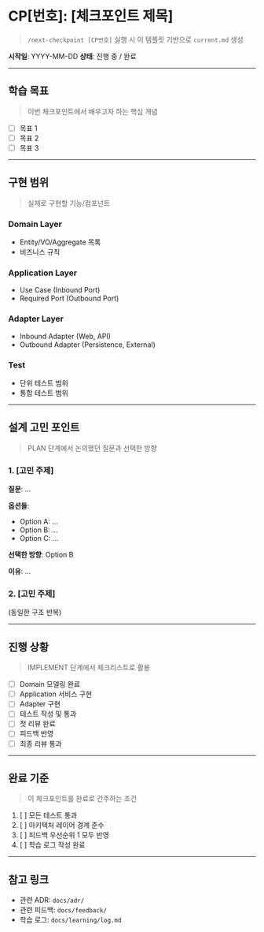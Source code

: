 # CP[번호]: [체크포인트 제목]

> `/next-checkpoint [CP번호]` 실행 시 이 템플릿 기반으로 `current.md` 생성

**시작일**: YYYY-MM-DD
**상태**: 진행 중 / 완료

---

## 학습 목표
> 이번 체크포인트에서 배우고자 하는 핵심 개념

- [ ] 목표 1
- [ ] 목표 2
- [ ] 목표 3

---

## 구현 범위
> 실제로 구현할 기능/컴포넌트

### Domain Layer
- Entity/VO/Aggregate 목록
- 비즈니스 규칙

### Application Layer
- Use Case (Inbound Port)
- Required Port (Outbound Port)

### Adapter Layer
- Inbound Adapter (Web, API)
- Outbound Adapter (Persistence, External)

### Test
- 단위 테스트 범위
- 통합 테스트 범위

---

## 설계 고민 포인트
> PLAN 단계에서 논의했던 질문과 선택한 방향

### 1. [고민 주제]
**질문**: ...

**옵션들**:
- Option A: ...
- Option B: ...
- Option C: ...

**선택한 방향**: Option B

**이유**: ...

### 2. [고민 주제]
(동일한 구조 반복)

---

## 진행 상황
> IMPLEMENT 단계에서 체크리스트로 활용

- [ ] Domain 모델링 완료
- [ ] Application 서비스 구현
- [ ] Adapter 구현
- [ ] 테스트 작성 및 통과
- [ ] 첫 리뷰 완료
- [ ] 피드백 반영
- [ ] 최종 리뷰 통과

---

## 완료 기준
> 이 체크포인트를 완료로 간주하는 조건

1. [ ] 모든 테스트 통과
2. [ ] 아키텍처 레이어 경계 준수
3. [ ] 피드백 우선순위 1 모두 반영
4. [ ] 학습 로그 작성 완료

---

## 참고 링크
- 관련 ADR: `docs/adr/`
- 관련 피드백: `docs/feedback/`
- 학습 로그: `docs/learning/log.md`
